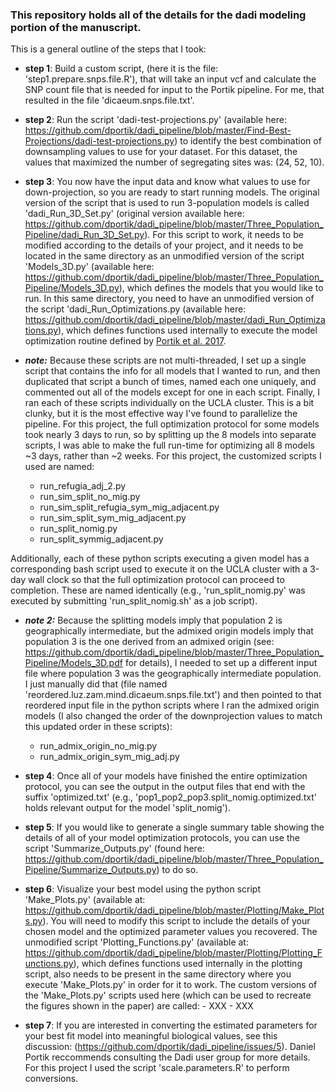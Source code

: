 ### This repository holds all of the details for the dadi modeling portion of the manuscript.

This is a general outline of the steps that I took:

- **step 1**: Build a custom script, (here it is the file: 'step1.prepare.snps.file.R'), that will take an input vcf and calculate the SNP count file that is needed for input to the Portik pipeline. For me, that resulted in the file 'dicaeum.snps.file.txt'.
          
- **step 2**: Run the script 'dadi-test-projections.py' (available here: https://github.com/dportik/dadi_pipeline/blob/master/Find-Best-Projections/dadi-test-projections.py) to identify the best combination of downsampling values to use for your dataset. For this dataset, the values that maximized the number of segregating sites was: (24, 52, 10).

- **step 3**: You now have the input data and know what values to use for down-projection, so you are ready to start running models. The original version of the script that is used to run 3-population models is called 'dadi_Run_3D_Set.py' (original version available here: https://github.com/dportik/dadi_pipeline/blob/master/Three_Population_Pipeline/dadi_Run_3D_Set.py). For this script to work, it needs to be modified according to the details of your project, and it needs to be located in the same directory as an unmodified version of the script 'Models_3D.py' (available here: https://github.com/dportik/dadi_pipeline/blob/master/Three_Population_Pipeline/Models_3D.py), which defines the models that you would like to run. In this same directory, you need to have an unmodified version of the script 'dadi_Run_Optimizations.py (available here: https://github.com/dportik/dadi_pipeline/blob/master/dadi_Run_Optimizations.py), which defines functions used internally to execute the model optimization routine defined by [Portik et al. 2017](https://onlinelibrary.wiley.com/doi/full/10.1111/mec.14266).

- ***note:*** Because these scripts are not multi-threaded, I set up a single script that contains the info for all models that I wanted to run, and then duplicated that script a bunch of times, named each one uniquely, and commented out all of the models except for one in each script. Finally, I ran each of these scripts individually on the UCLA cluster. This is a bit clunky, but it is the most effective way I've found to parallelize the pipeline. For this project, the full optimization protocol for some models took nearly 3 days to run, so by splitting up the 8 models into separate scripts, I was able to make the full run-time for optimizing all 8 models ~3 days, rather than ~2 weeks. For this project, the customized scripts I used are named:
   * run_refugia_adj_2.py
   * run_sim_split_no_mig.py
   * run_sim_split_refugia_sym_mig_adjacent.py
   * run_sim_split_sym_mig_adjacent.py
   * run_split_nomig.py
   * run_split_symmig_adjacent.py

Additionally, each of these python scripts executing a given model has a corresponding bash script used to execute it on the UCLA cluster with a 3-day wall clock so that the full optimization protocol can proceed to completion. These are named identically (e.g., 'run_split_nomig.py' was executed by submitting 'run_split_nomig.sh' as a job script).

- ***note 2:*** Because the splitting models imply that population 2 is geographically intermediate, but the admixed origin models imply that population 3 is the one derived from an admixed origin (see: https://github.com/dportik/dadi_pipeline/blob/master/Three_Population_Pipeline/Models_3D.pdf for details), I needed to set up a different input file where population 3 was the geographically intermediate population. I just manually did that (file named 'reordered.luz.zam.mind.dicaeum.snps.file.txt') and then pointed to that reordered input file in the python scripts where I ran the admixed origin models (I also changed the order of the downprojection values to match this updated order in these scripts):
    * run_admix_origin_no_mig.py
    * run_admix_origin_sym_mig_adj.py
          
- **step 4**: Once all of your models have finished the entire optimization protocol, you can see the output in the output files that end with the suffix 'optimized.txt' (e.g., 'pop1_pop2_pop3.split_nomig.optimized.txt' holds relevant output for the model 'split_nomig').

- **step 5**: If you would like to generate a single summary table showing the details of all of your model optimization protocols, you can use the script 'Summarize_Outputs.py' (found here: https://github.com/dportik/dadi_pipeline/blob/master/Three_Population_Pipeline/Summarize_Outputs.py) to do so. 
          
- **step 6**: Visualize your best model using the python script 'Make_Plots.py' (available at: https://github.com/dportik/dadi_pipeline/blob/master/Plotting/Make_Plots.py). You will need to modify this script to include the details of your chosen model and the optimized parameter values you recovered. The unmodified script 'Plotting_Functions.py' (available at: https://github.com/dportik/dadi_pipeline/blob/master/Plotting/Plotting_Functions.py), which defines functions used internally in the plotting script, also needs to be present in the same directory where you execute 'Make_Plots.py' in order for it to work. The custom versions of the 'Make_Plots.py' scripts used here (which can be used to recreate the figures shown in the paper) are called:
            - XXX
            - XXX 
          
- **step 7**: If you are interested in converting the estimated parameters for your best fit model into meaningful biological values,
          see this discussion: (https://github.com/dportik/dadi_pipeline/issues/5). Daniel Portik reccommends consulting the Dadi
          user group for more details. For this project I used the script 'scale.parameters.R' to perform conversions.
          
